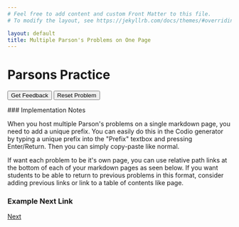 ```yaml
---
# Feel free to add content and custom Front Matter to this file.
# To modify the layout, see https://jekyllrb.com/docs/themes/#overriding-theme-defaults

layout: default
title: Multiple Parson's Problems on One Page
---
```

# Parsons Practice

<div id="sortableTrash" class="sortable-code"></div> 
<div id="sortable" class="sortable-code"></div> 
<div style="clear:both;"></div> 
<p> 
    <input id="feedbackLink" value="Get Feedback" type="button" /> 
    <input id="newInstanceLink" value="Reset Problem" type="button" /> 
</p> 
<script type="text/javascript"> 
(function(){
  var initial = "import random \n" +
    "lost = False \nscore = 0 \n" +
    "print(&quot;Welcome to Twisted Guess the Number!&quot;) \nprint(&quot;You&#039;ll be presented with two numbers and asked to guess the third,&quot;) \nprint(&quot;which will either be the sum of the two,&quot;) \nprint(&quot;the multiple of the two,&quot;) \nprint(&quot;or the second subtracted from the first.&quot;) \n" +
    "while not lost: \n" +
    "    number1 = random.randint(1, 11) \nnumber2 = random.randint(1, 11) \noption = random.randint(1, 3) \n" +
    "    if option == 1: \n" +
    "        answer = number1 + number2 \n" +
    "    elif option == 2: \n" +
    "        answer = number1 - number2 \n" +
    "    else: \n" +
    "        answer = number1 * number2 \n" +
    "    print(&quot;The first number is:&quot;, number1) \nprint(&quot;The second number is:&quot;, number2) \n" +
    "    guess = int(input(&quot;Take a guess at the third number: &quot;)) \n" +
    "    if guess == answer: \n" +
    "        score += 1 \nprint(&quot;You were right! Your score is now:&quot;, score) \n" +
    "    else: \n" +
    "        print(&quot;Incorrect! The answer was actually:&quot;, answer) \nprint(&quot;Your final score is:&quot;, score) \nlost = True \nprint() \n";
  var parsonsPuzzle = new ParsonsWidget({
    "sortableId": "sortable",
    "max_wrong_lines": 10,
    "grader": ParsonsWidget._graders.LineBasedGrader,
    "exec_limit": 2500,
    "can_indent": true,
    "x_indent": 50,
    "lang": "en",
    "show_feedback": true,
    "trashId": "sortableTrash"
  });
  parsonsPuzzle.init(initial);
  parsonsPuzzle.shuffleLines();
  $("#newInstanceLink").click(function(event){ 
      event.preventDefault(); 
      parsonsPuzzle.shuffleLines(); 
  }); 
  $("#feedbackLink").click(function(event){ 
      event.preventDefault(); 
      parsonsPuzzle.getFeedback(); 
  }); 
})(); 
</script>
### Implementation Notes

When you host multiple Parson's problems on a single markdown page, you need to add a unique prefix. You can easily do this in the Codio generator by typing a unique prefix into the "Prefix" textbox and pressing Enter/Return. Then you can simply copy-paste like normal.

If want each problem to be it's own page, you can use relative path links at the bottom of each of your markdown pages as seen below. If you want students to be able to return to previous problems in this format, consider adding previous links or link to a table of contents like page.

### Example Next Link
[Next](./parsons/example1.html)
